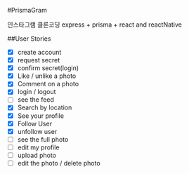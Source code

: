 #PrismaGram

인스타그램 클론코딩
express + prisma + react and reactNative

##User Stories

- [X] create account
- [X] request secret
- [X] confirm secret(login)
- [X] Like / unlike a photo
- [X] Comment on a photo
- [X] login / logout
- [ ] see the feed
- [X] Search by location
- [X] See your profile
- [X] Follow User
- [X]  unfollow user
- [ ] see the full photo
- [ ] edit my profile 
- [ ] upload photo 
- [ ] edit the photo / delete photo 